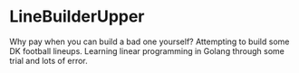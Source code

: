 # LineBuilderUpper
Why pay when you can build a bad one yourself? Attempting to build some DK football lineups. Learning linear programming in Golang through some trial and lots of error.
